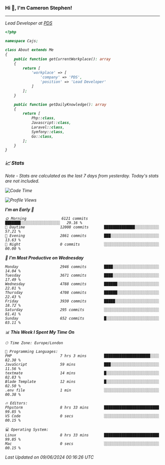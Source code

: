 ### Hi 👋, I'm Cameron Stephen!
<hr>
<p><em>Lead Developer at <a href="https://prindatasolutions.co.uk">PDS</a></p>


```php
<?php

namespace Cajs;

class About extends Me
{
    public function getCurrentWorkplace(): array
    {
        return [
            'workplace' => [
                'company' => 'PDS',
                'position' => 'Lead Developer'
            ]
        ];
    }

    public function getDailyKnowledge(): array
    {
        return [
            Php::class,
            Javascript::class,
            Laravel::class,
            Symfony::class,
            Go::class,
        ];
    }
}
```

### 📈 Stats
<p><em>Note - Stats are calculated as the last 7 days from yesterday. Today's stats are not included.</em></p>


<!--START_SECTION:waka-->
![Code Time](http://img.shields.io/badge/Code%20Time-3%2C836%20hrs%2045%20mins-blue)

![Profile Views](http://img.shields.io/badge/Profile%20Views-0-blue)

**I'm an Early 🐤** 

```text
🌞 Morning                6121 commits        ███████░░░░░░░░░░░░░░░░░░   29.16 % 
🌆 Daytime                12008 commits       ██████████████░░░░░░░░░░░   57.21 % 
🌃 Evening                2861 commits        ███░░░░░░░░░░░░░░░░░░░░░░   13.63 % 
🌙 Night                  0 commits           ░░░░░░░░░░░░░░░░░░░░░░░░░   00.00 % 
```
📅 **I'm Most Productive on Wednesday** 

```text
Monday                   2946 commits        ████░░░░░░░░░░░░░░░░░░░░░   14.04 % 
Tuesday                  3671 commits        ████░░░░░░░░░░░░░░░░░░░░░   17.49 % 
Wednesday                4788 commits        ██████░░░░░░░░░░░░░░░░░░░   22.81 % 
Thursday                 4708 commits        ██████░░░░░░░░░░░░░░░░░░░   22.43 % 
Friday                   3930 commits        █████░░░░░░░░░░░░░░░░░░░░   18.72 % 
Saturday                 295 commits         ░░░░░░░░░░░░░░░░░░░░░░░░░   01.41 % 
Sunday                   652 commits         █░░░░░░░░░░░░░░░░░░░░░░░░   03.11 % 
```


📊 **This Week I Spent My Time On** 

```text
🕑︎ Time Zone: Europe/London

💬 Programming Languages: 
PHP                      7 hrs 3 mins        █████████████████████░░░░   82.38 % 
JavaScript               59 mins             ███░░░░░░░░░░░░░░░░░░░░░░   11.56 % 
textmate                 14 mins             █░░░░░░░░░░░░░░░░░░░░░░░░   02.83 % 
Blade Template           12 mins             █░░░░░░░░░░░░░░░░░░░░░░░░   02.50 % 
.env file                1 min               ░░░░░░░░░░░░░░░░░░░░░░░░░   00.38 % 

🔥 Editors: 
Phpstorm                 8 hrs 33 mins       █████████████████████████   99.85 % 
VS Code                  0 secs              ░░░░░░░░░░░░░░░░░░░░░░░░░   00.15 % 

💻 Operating System: 
Linux                    8 hrs 33 mins       █████████████████████████   99.85 % 
Mac                      0 secs              ░░░░░░░░░░░░░░░░░░░░░░░░░   00.15 % 
```


 Last Updated on 09/06/2024 00:16:26 UTC
<!--END_SECTION:waka-->
